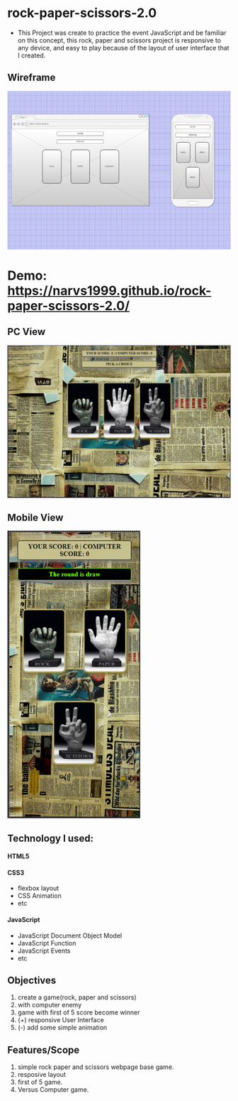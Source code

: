 # rock-paper-scissors-2.0
 - This Project was create to practice the event JavaScript and be familiar on this concept, this rock, paper and scissors project is responsive to any device, and easy to play because of the layout of user interface that I created.

## Wireframe

<img src="image/rock-paper-scissors.drawio.png" width="900px">

# Demo: https://narvs1999.github.io/rock-paper-scissors-2.0/

## PC View

<img src="image/desktop-layout.PNG" width="900px">

## Mobile View

<img src="image/mobile-layout.PNG" width="300px">

## Technology I used:
#### HTML5

#### CSS3
  - flexbox layout
  - CSS Animation
  - etc
  
#### JavaScript
  - JavaScript Document Object Model
  - JavaScript Function
  - JavaScript Events
  - etc
  
## Objectives

  1. create a game(rock, paper and scissors)
  2. with computer enemy
  3. game with first of 5 score become winner
  4. (+) responsive User Interface
  5. (-) add some simple animation

## Features/Scope

  1. simple rock paper and scissors webpage base game.
  2. resposive layout
  3. first of 5 game.
  4. Versus Computer game.
